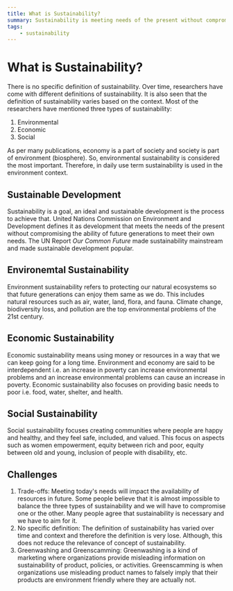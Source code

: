 ```yaml
---
title: What is Sustainability?
summary: Sustainability is meeting needs of the present without compromising the ability of future generations to meet their own needs.
tags:
    - sustainability
---
```

# What is Sustainability?
There is no specific definition of sustainability. Over time, researchers have come with different definitions of sustainability. It is also seen that the definition of sustainability varies based on the context. Most of the researchers have mentioned three types of sustainability:

1. Environmental
2. Economic
3. Social

As per many publications, economy is a part of society and society is part of environment (biosphere). So, environmental sustainability is considered the most important. Therefore, in daily use term sustainability is used in the environment context.
## Sustainable Development
Sustainability is a goal, an ideal and sustainable development is the process to achieve that. United Nations Commission on Environment and Development defines it as development that meets the needs of the present without compromising the ability of future generations to meet their own needs. The UN Report *Our Common Future* made sustainability mainstream and made sustainable development popular.
## Environemtal Sustainability
Environment sustainability refers to protecting our natural ecosystems so that future generations can enjoy them same as we do. This includes natural resources such as air, water, land, flora, and fauna. Climate change, biodiversity loss, and pollution are the top environmental problems of the 21st century.
## Economic Sustainability
Economic sustainability means using money or resources in a way that we can keep going for a long time. Environment and economy are said to be interdependent i.e. an increase in poverty can increase environmental problems and an increase environmental problems can cause an increase in poverty. Economic sustainability also focuses on providing basic needs to poor i.e. food, water, shelter, and health.
## Social Sustainability
Social sustainability focuses creating communities where people are happy and healthy, and they feel safe, included, and valued. This focus on aspects such as women empowerment, equity between rich and poor, equity between old and young, inclusion of people with disability, etc.
## Challenges
1. Trade-offs: Meeting today's needs will impact the availability of resources in future. Some people believe that it is almost impossible to balance the three types of sustainability and we will have to compromise one or the other. Many people agree that sustainability is necessary and we have to aim for it.
2. No specific definition: The definition of sustainability has varied over time and context and therefore the definition is very lose. Although, this does not reduce the relevance of concept of sustainability.
3. Greenwashing and Greenscamming: Greenwashing is a kind of marketing where organizations provide misleading information on sustainability of product, policies, or activities. Greenscamming is when organizations use misleading product names to falsely imply that their products are environment friendly where they are actually not.